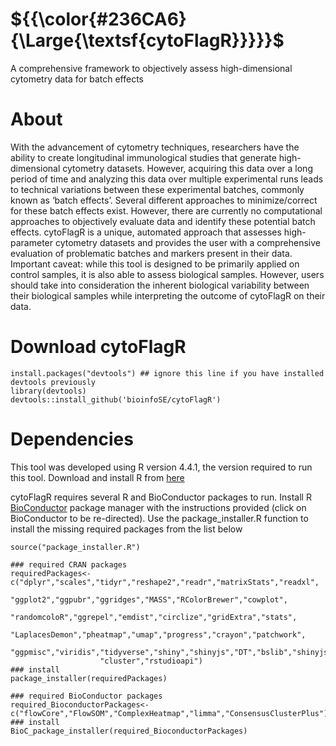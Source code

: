 # ${{\color{#236CA6}{\Large{\textsf{cytoFlagR}}}}}$
A comprehensive framework to objectively assess high-dimensional cytometry data for batch effects

# About
With the advancement of cytometry techniques, researchers have the ability to create longitudinal immunological studies that generate high-dimensional cytometry datasets. However, acquiring this data over a long period of time and analyzing this data over multiple experimental runs leads to technical variations between these experimental batches, commonly known as ‘batch effects’. Several different approaches to minimize/correct for these batch effects exist. However, there are currently no computational approaches to objectively evaluate data and identify these potential batch effects. cytoFlagR is a unique, automated approach that assesses high-parameter cytometry datasets and provides the user with a comprehensive evaluation of problematic batches and markers present in their data. Important caveat: while this tool is designed to be primarily applied on control samples, it is also able to assess biological samples. However, users should take into consideration the inherent biological variability between their biological samples while interpreting the outcome of cytoFlagR on their data. 

# Download cytoFlagR
```
install.packages("devtools") ## ignore this line if you have installed devtools previously
library(devtools)
devtools::install_github('bioinfoSE/cytoFlagR')
```

# Dependencies
This tool was developed using R version 4.4.1, the version required to run this tool.
Download and install R from [here](https://cran.r-project.org/)

cytoFlagR requires several R and BioConductor packages to run. Install R [BioConductor](https://www.bioconductor.org/install/) package manager with the instructions provided (click on BioConductor to be re-directed).
Use the package_installer.R function to install the missing required packages from the list below
```
source("package_installer.R")

### required CRAN packages
requiredPackages<-c("dplyr","scales","tidyr","reshape2","readr","matrixStats","readxl",
                    "ggplot2","ggpubr","ggridges","MASS","RColorBrewer","cowplot",
                    "randomcoloR","ggrepel","emdist","circlize","gridExtra","stats",
                    "LaplacesDemon","pheatmap","umap","progress","crayon","patchwork",
                    "ggpmisc","viridis","tidyverse","shiny","shinyjs","DT","bslib","shinyjs",
                    "cluster","rstudioapi")
### install
package_installer(requiredPackages)

### required BioConductor packages
required_BioconductorPackages<-c("flowCore","FlowSOM","ComplexHeatmap","limma","ConsensusClusterPlus")
### install
BioC_package_installer(required_BioconductorPackages)

```

